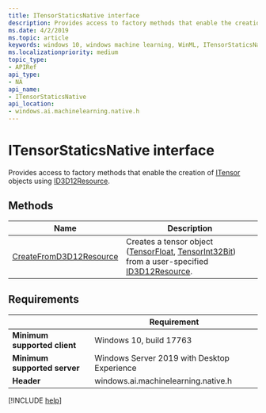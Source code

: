 ```yaml
---
title: ITensorStaticsNative interface
description: Provides access to factory methods that enable the creation of ITensor objects using ID3D12Resource.
ms.date: 4/2/2019
ms.topic: article
keywords: windows 10, windows machine learning, WinML, ITensorStaticsNative
ms.localizationpriority: medium
topic_type:
- APIRef
api_type:
- NA
api_name:
- ITensorStaticsNative
api_location:
- windows.ai.machinelearning.native.h
---
```


# ITensorStaticsNative interface

Provides access to factory methods that enable the creation of [ITensor](https://docs.microsoft.com/uwp/api/windows.ai.machinelearning.itensor) objects using [ID3D12Resource](https://docs.microsoft.com/windows/desktop/api/d3d12/nn-d3d12-id3d12resource).

## Methods

| Name | Description |
|------|-------------|
| [CreateFromD3D12Resource](ITensorStaticsNative_CreateFromD3D12Resource.md) | Creates a tensor object ([TensorFloat](https://docs.microsoft.com/uwp/api/windows.ai.machinelearning.tensorfloat), [TensorInt32Bit](https://docs.microsoft.com/uwp/api/windows.ai.machinelearning.tensorint32bit)) from a user-specified [ID3D12Resource](https://docs.microsoft.com/windows/desktop/api/d3d12/nn-d3d12-id3d12resource). |

## Requirements

| | Requirement |
|-|-|
| **Minimum supported client** | Windows 10, build 17763 |
| **Minimum supported server** | Windows Server 2019 with Desktop Experience |
| **Header** | windows.ai.machinelearning.native.h |

[!INCLUDE [help](../../includes/get-help.md)]
